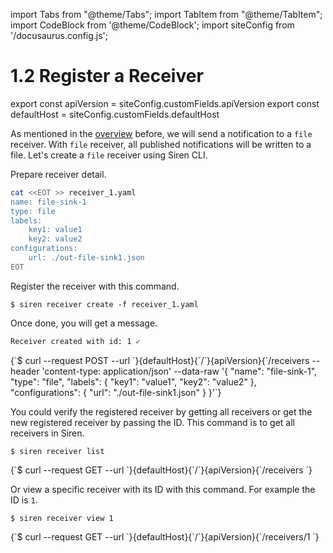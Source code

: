 import Tabs from "@theme/Tabs";
import TabItem from "@theme/TabItem";
import CodeBlock from '@theme/CodeBlock';
import siteConfig from '/docusaurus.config.js';

# 1.2 Register a Receiver

export const apiVersion = siteConfig.customFields.apiVersion
export const defaultHost = siteConfig.customFields.defaultHost


As mentioned in the [overview](./1sending_notifications_overview.md) before, we will send a notification to a `file` receiver. With `file` receiver, all published notifications will be written to a file. Let's create a `file` receiver using Siren CLI.

Prepare receiver detail.

```bash
cat <<EOT >> receiver_1.yaml
name: file-sink-1
type: file
labels:
    key1: value1
    key2: value2
configurations:
    url: ./out-file-sink1.json
EOT
```

Register the receiver with this command.

<Tabs groupId="api">
  <TabItem value="cli" label="CLI" default>

```shell
$ siren receiver create -f receiver_1.yaml
```

Once done, you will get a message.

```bash
Receiver created with id: 1 ✓
```

  </TabItem>
  <TabItem value="http" label="HTTP">
    <CodeBlock className="language-bash">
    {`$ curl --request POST
  --url `}{defaultHost}{`/`}{apiVersion}{`/receivers
  --header 'content-type: application/json'
  --data-raw '{
    "name": "file-sink-1",
    "type": "file",
    "labels": {
        "key1": "value1",
        "key2": "value2"
    },
    "configurations": {
        "url": "./out-file-sink1.json"
    }
}'`}
    </CodeBlock>
  </TabItem>
</Tabs>

You could verify the registered receiver by getting all receivers or get the new registered receiver by passing the ID. This command is to get all receivers in Siren.

<Tabs groupId="api">
  <TabItem value="cli" label="CLI" default>

```shell
$ siren receiver list
```
  </TabItem>
  <TabItem value="http" label="HTTP">
    <CodeBlock className="language-bash">
    {`$ curl --request GET
  --url `}{defaultHost}{`/`}{apiVersion}{`/receivers
  `}
    </CodeBlock>
  </TabItem>
</Tabs>

Or view a specific receiver with its ID with this command. For example the ID is `1`.

<Tabs groupId="api">
  <TabItem value="cli" label="CLI" default>

```shell
$ siren receiver view 1
```
  </TabItem>
  <TabItem value="http" label="HTTP">
    <CodeBlock className="language-bash">
    {`$ curl --request GET
  --url `}{defaultHost}{`/`}{apiVersion}{`/receivers/1
  `}
    </CodeBlock>
  </TabItem>
</Tabs>
